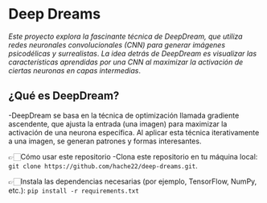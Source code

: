 # Deep Dreams
*Este proyecto explora la fascinante técnica de DeepDream, que utiliza redes neuronales convolucionales (CNN) para generar imágenes psicodélicas y surrealistas*. 
*La idea detrás de DeepDream es visualizar las características aprendidas por una CNN al maximizar la activación de ciertas neuronas en capas intermedias*.

## ¿Qué es DeepDream?
-DeepDream se basa en la técnica de optimización llamada gradiente ascendente, que ajusta la entrada (una imagen) para maximizar la activación de una neurona específica. Al aplicar esta técnica iterativamente a una imagen, se generan patrones y formas interesantes.

👉🏻Cómo usar este repositorio
-Clona este repositorio en tu máquina local:
`git clone https://github.com/hache22/deep-dreams.git`.

👉🏻Instala las dependencias necesarias (por ejemplo, TensorFlow, NumPy, etc.):
`pip install -r requirements.txt`

